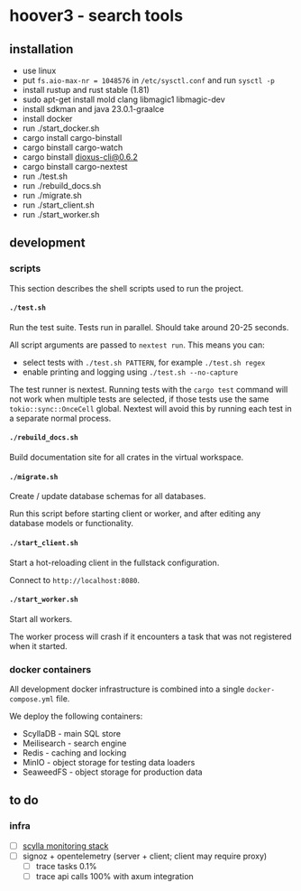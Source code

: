 # hoover3 - search tools

## installation

- use linux
- put `fs.aio-max-nr = 1048576` in `/etc/sysctl.conf` and run `sysctl -p`
- install rustup and rust stable (1.81)
- sudo apt-get install mold clang libmagic1 libmagic-dev
- install sdkman and java 23.0.1-graalce
- install docker
- run ./start_docker.sh
- cargo install cargo-binstall
- cargo binstall cargo-watch
- cargo binstall dioxus-cli@0.6.2
- cargo binstall cargo-nextest
- run ./test.sh
- run ./rebuild_docs.sh
- run ./migrate.sh
- run ./start_client.sh
- run ./start_worker.sh

## development

### scripts

This section describes the shell scripts used to run the project.

#### `./test.sh`

Run the test suite. Tests run in parallel. Should take around 20-25 seconds.

All script arguments are passed to `nextest run`. This means you can:

- select tests with `./test.sh PATTERN`, for example `./test.sh regex`
- enable printing and logging using `./test.sh --no-capture`

The test runner is nextest. Running tests with the `cargo test`
command will not work when multiple tests are selected, if those
tests use the same `tokio::sync::OnceCell` global. Nextest will avoid
this by running each test in a separate normal process.

#### `./rebuild_docs.sh`

Build documentation site for all crates in the virtual workspace.

#### `./migrate.sh`

Create / update database schemas for all databases.

Run this script before starting client or worker,
and after editing any database models or functionality.

#### `./start_client.sh`

Start a hot-reloading client in the fullstack configuration.

Connect to `http://localhost:8080`.

#### `./start_worker.sh`

Start all workers.

The worker process will crash if it encounters a task that was not registered when it started.

### docker containers

All development docker infrastructure is combined into a single `docker-compose.yml` file.

We deploy the following containers:

- ScyllaDB - main SQL store
- Meilisearch - search engine
- Redis - caching and locking
- MinIO - object storage for testing data loaders
- SeaweedFS - object storage for production data

## to do

### infra
- [ ] [scylla monitoring stack](https://github.com/scylladb/scylla-monitoring.git)
- [ ] signoz + opentelemetry (server + client; client may require proxy)
    - [ ] trace tasks 0.1%
    - [ ] trace api calls 100% with axum integration